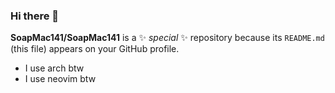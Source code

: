 ### Hi there 👋


**SoapMac141/SoapMac141** is a ✨ _special_ ✨ repository because its `README.md` (this file) appears on your GitHub profile.


- I use arch btw
- I use neovim btw

